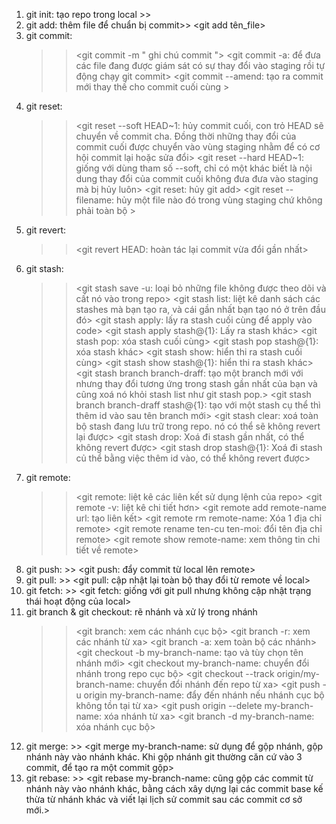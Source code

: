 1. git init: tạo repo trong local  >> <git init>
2. git add: thêm file để chuẩn bị commit>> <git add tên_file>
3. git commit:
    >> <git commit -m " ghi chú commit "> 
    >> <git commit -a: để đưa các file đang được giám sát có sự thay đổi vào staging rồi tự động chạy git commit>
    >> <git commit --amend: tạo ra commit mới thay thế cho commit cuối cùng >
4. git reset:
    >> <git reset --soft HEAD~1: hủy commit cuối, con trỏ HEAD sẽ chuyển về commit cha. Đồng thời những thay đổi của commit cuối được chuyển vào vùng staging nhằm để có cơ hội commit lại hoặc sửa đổi>
    >> <git reset --hard HEAD~1: giống với dùng tham số --soft, chỉ có một khác biết là nội dung thay đổi của commit cuối không đưa đưa vào staging mà bị hủy luôn>
    >> <git reset: hủy git add>
    >> <git reset -- filename:  hủy một file nào đó trong vùng staging chứ không phải toàn bộ >
5. git revert: 
    >> <git revert HEAD: hoàn tác lại commit vừa đổi gần nhất>
6. git stash: 
    >> <git stash save -u: loại bỏ những file không được theo dõi và cất nó vào trong repo>
    >> <git stash list: liệt kê danh sách các stashes mà bạn tạo ra, và cái gần nhất bạn tạo nó ở trên đầu đó>
    >> <git stash apply: lấy ra stash cuối cùng để apply vào code> <git stash apply stash@{1}: Lấy ra stash khác>
    >> <git stash pop: xóa stash cuối cùng> <git stash pop stash@{1}: xóa stash khác>
    >> <git stash show: hiển thi ra stash cuối cùng> <git stash show stash@{1}: hiển thi ra stash khác>
    >> <git stash branch branch-draff: tạo một branch mới với nhưng thay đổi tương ứng trong stash gần nhất của bạn và cũng xoá nó khỏi stash list như git stash pop.>
    >> <git stash branch branch-draff stash@{1}: tạo với một stash cụ thể thì thêm id vào sau tên branch mới>
    >> <git stash clear: xoá toàn bộ stash đang lưu trữ trong repo. nó có thể sẽ không revert lại được>
    >> <git stash drop: Xoá đi stash gần nhất, có thể không revert được> 
    >> <git stash drop stash@{1}: Xoá đi stash củ thể bằng việc thêm id vào, có thể không revert được>
7. git remote: 
    >> <git remote: liệt kê các liên kết sử dụng lệnh của repo>
    >> <git remote -v: liệt kê chi tiết hơn>
    >> <git remote add remote-name url: tạo liên kết>
    >> <git remote rm remote-name: Xóa 1 địa chỉ remote>
    >> <git remote rename ten-cu ten-moi: đổi tên địa chỉ remote>
    >> <git remote show remote-name: xem thông tin chi tiết về remote>
8. git push: >> <git push: đẩy commit từ local lên remote>
9. git pull: >> <git pull: cập nhật lại toàn bộ thay đổi từ remote về local>
10. git fetch: >> <git fetch: giống với git pull nhưng không cập nhật trạng thái hoạt động của local>
11. git branch & git checkout: rẽ nhánh và xử lý trong nhánh
    >> <git branch: xem các nhánh cục bộ> <git branch -r: xem các nhánh từ xa> <git branch -a: xem toàn bộ các nhánh>
    >> <git checkout -b my-branch-name: tạo và tùy chọn tên nhánh mới>
    >> <git checkout my-branch-name: chuyển đổi nhánh trong repo cục bộ>
    >> <git checkout --track origin/my-branch-name: chuyển đổi nhánh đến repo từ xa>
    >> <git push -u origin my-branch-name: đẩy đến nhánh nếu nhánh cục bộ không tồn tại từ xa>
    >> <git push origin --delete my-branch-name: xóa nhánh từ xa>
    >> <git branch -d my-branch-name: xóa nhánh cục bộ>
12. git merge: >> <git merge my-branch-name: sử dụng để gộp nhánh, gộp nhánh này vào nhánh khác. Khi gộp nhánh git thường căn cứ vào 3 commit, để tạo ra một commit gộp>
13. git rebase: >> <git rebase my-branch-name: cũng gộp các commit từ nhánh này vào nhánh khác, bằng cách xây dựng lại các commit base kế thừa từ nhánh khác và viết lại lịch sử commit sau các commit cơ sở mới.>
